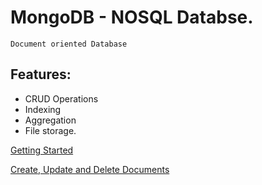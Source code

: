 # MongoDB - NOSQL Databse.
    Document oriented Database
## Features:
  - CRUD Operations
  - Indexing
  - Aggregation
  - File storage.


[Getting Started](src/getting_started.md)

[Create, Update and Delete Documents](src/create_update_delete.md)
